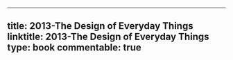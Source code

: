 
---
title: 2013-The Design of Everyday Things
linktitle: 2013-The Design of Everyday Things
type: book
commentable: true
---


    